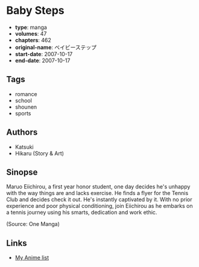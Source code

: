 # Baby Steps

-   **type**: manga
-   **volumes**: 47
-   **chapters**: 462
-   **original-name**: ベイビーステップ
-   **start-date**: 2007-10-17
-   **end-date**: 2007-10-17

## Tags

-   romance
-   school
-   shounen
-   sports

## Authors

-   Katsuki
-   Hikaru (Story & Art)

## Sinopse

Maruo Eiichirou, a first year honor student, one day decides he's unhappy with the way things are and lacks exercise. He finds a flyer for the Tennis Club and decides check it out. He's instantly captivated by it. With no prior experience and poor physical conditioning, join Eiichirou as he embarks on a tennis journey using his smarts, dedication and work ethic.

(Source: One Manga)

## Links

-   [My Anime list](https://myanimelist.net/manga/8300/Baby_Steps)
